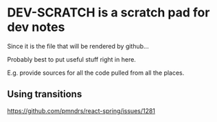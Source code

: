 # DEV-SCRATCH is a scratch pad for dev notes

Since it is the file that will be rendered by github...

Probably best to put useful stuff right in here.

E.g. provide sources for all the code pulled from all the places.


## Using transitions

https://github.com/pmndrs/react-spring/issues/1281